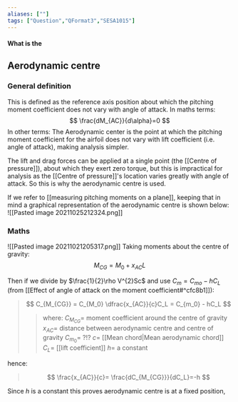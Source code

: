 ```yaml
---
aliases: [""]
tags: ["Question","QFormat3","SESA1015"]
---
```


#### What is the
## Aerodynamic centre
### General definition
This is defined as the reference axis position about which the pitching moment coefficient does not  vary with angle of attack. In maths terms:
$$ \frac{dM_{AC}}{d\alpha}=0 $$
In other terms:
The Aerodynamic center is the point at which the pitching moment coefficient for the airfoil does not vary with lift coefficient (i.e. angle of attack), making analysis simpler.

The lift and drag forces can be applied at a single point (the [[Centre of pressure]]), about which they exert zero torque, but this is impractical for analysis as the [[Centre of pressure]]'s location varies greatly with angle of attack. So this is why the aerodynamic centre is used.

If we refer to [[measuring pitching moments on a plane]], keeping that in mind a graphical representation of the aerodynamic centre is shown below:
![[Pasted image 20211025212324.png]]

### Maths
![[Pasted image 20211021205317.png]]
Taking moments about the centre of gravity:
$$ M_{CG} = M_0 + x_{AC}L $$

Then if we divide by $\frac{1}{2}\rho V^{2}Sc$ and use $C_m = C_{mo}-hC_L$ (from [[Effect of angle of attack on the moment coefficient#^cfc8b1]]):

> $$ C_{M_{CG}} = C_{M_0} \dfrac{x_{AC}}{c}C_L = C_{m_0} - hC_L $$ 
>> where:
>> $C_{M_{CG}} =$  moment coefficient around the centre of gravity
>> $x_{AC} =$ distance between aerodynamic centre and centre of gravity
>> $C_{m_0} =$ ?!?
>> $c =$ [[Mean chord|Mean aerodynamic chord]]
>> $C_L =$ [[lift coefficient]]
>> $h =$ a constant

hence:
> $$ \frac{x_{AC}}{c}= \frac{dC_{M_{CG}}}{dC_L}=-h $$ 

Since $h$ is a constant this proves aerodynamic centre is at a fixed position,
